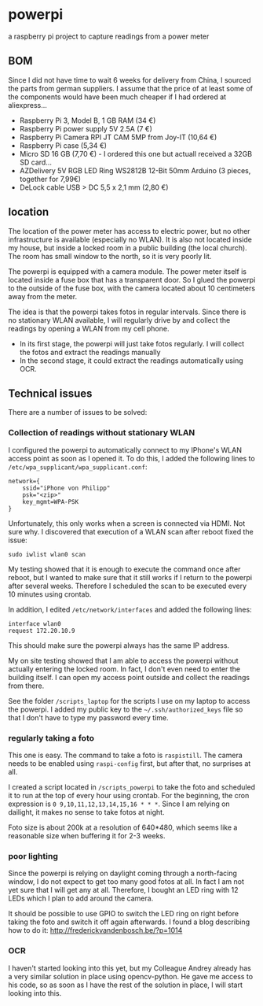 # powerpi
a raspberry pi project to capture readings from a power meter

## BOM

Since I did not have time to wait 6 weeks for delivery from China, I sourced the parts from german suppliers.
I assume that the price of at least some of the components would have been much cheaper if I had ordered at aliexpress...

* Raspberry Pi 3, Model B, 1 GB RAM (34 €)
* Raspberry Pi power supply 5V 2.5A (7 €)
* Raspberry Pi Camera RPI JT CAM 5MP from Joy-IT (10,64 €)
* Raspberry Pi case (5,34 €)
* Micro SD 16 GB (7,70 €) - I ordered this one but actuall received a 32GB SD card...
* AZDelivery 5V RGB LED Ring WS2812B 12-Bit 50mm Arduino (3 pieces, together for 7,99€)
* DeLock cable USB > DC 5,5 x 2,1 mm (2,80 €)

## location

The location of the power meter has access to electric power, but no other infrastructure is available (especially no WLAN).
It is also not located inside my house, but inside a locked room in a public building (the local church).
The room has small window to the north, so it is very poorly lit.

The powerpi is equipped with a camera module.
The power meter itself is located inside a fuse box that has a transparent door.
So I glued the powerpi to the outside of the fuse box, with the camera located about 10 centimeters away from the meter.

The idea is that the powerpi takes fotos in regular intervals.
Since there is no stationary WLAN available, I will regularly drive by and collect the readings by opening a WLAN from my cell phone.

* In its first stage, the powerpi will just take fotos regularly. I will collect the fotos and extract the readings manually
* In the second stage, it could extract the readings automatically using OCR.

## Technical issues

There are a number of issues to be solved:

### Collection of readings without stationary WLAN

I configured the powerpi to automatically connect to my IPhone's WLAN access point as soon as I opened it.
To do this, I added the following lines to `/etc/wpa_supplicant/wpa_supplicant.conf`:
```
network={
	ssid="iPhone von Philipp"
	psk="<zip>"
	key_mgmt=WPA-PSK
}
```
Unfortunately, this only works when a screen is connected via HDMI.
Not sure why.
I discovered that execution of a WLAN scan after reboot fixed the issue:
```
sudo iwlist wlan0 scan
```
My testing showed that it is enough to execute the command once after reboot, but I wanted to make sure that it still works if I return to the powerpi after several weeks.
Therefore I scheduled the scan to be executed every 10 minutes using crontab.

In addition, I edited `/etc/network/interfaces` and added the following lines:
```
interface wlan0
request 172.20.10.9
```
This should make sure the powerpi always has the same IP address.

My on site testing showed that I am able to access the powerpi without actually entering the locked room.
In fact, I don't even need to enter the building itself.
I can open my access point outside and collect the readings from there.

See the folder `/scripts_laptop` for the scripts I use on my laptop to access the powerpi.
I added my public key to the `~/.ssh/authorized_keys` file so that I don't have to type my password every time.

### regularly taking a foto

This one is easy.
The command to take a foto is `raspistill`.
The camera needs to be enabled using `raspi-config` first, but after that, no surprises at all.

I created a script located in `/scripts_powerpi` to take the foto and scheduled it to run at the top of every hour using crontab.
For the beginning, the cron expression is `0 9,10,11,12,13,14,15,16 * * *`.
Since I am relying on dailight, it makes no sense to take fotos at night.

Foto size is about 200k at a resolution of 640*480, which seems like a reasonable size when buffering it for 2-3 weeks.

### poor lighting

Since the powerpi is relying on daylight coming through a north-facing window, I do not expect to get too many good fotos at all.
In fact I am not yet sure that I will get any at all.
Therefore, I bought an LED ring with 12 LEDs which I plan to add around the camera.

It should be possible to use GPIO to switch the LED ring on right before taking the foto and switch it off again afterwards.
I found a blog describing how to do it: http://frederickvandenbosch.be/?p=1014

### OCR

I haven't started looking into this yet, but my Colleague Andrey already has a very similar solution in place using opencv-python.
He gave me access to his code, so as soon as I have the rest of the solution in place, I will start looking into this.
